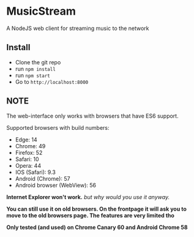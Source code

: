 # MusicStream
A NodeJS web client for streaming music to the network

## Install
- Clone the git repo
- run `npm install`
- run `npm start`
- Go to `http://localhost:8000`

## NOTE
The web-interface only works with browsers that have ES6 support.

Supported browsers with build numbers:
- Edge: 14
- Chrome: 49
- Firefox: 52
- Safari: 10
- Opera: 44
- IOS (Safari): 9.3
- Android (Chrome): 57
- Android browser (WebView): 56

**Internet Explorer won't work.** *but why would you use it anyway.*

**You can still use it on old browsers. On the frontpage it will ask you to move to the old browsers page. The features are very limited tho**

**Only tested (and used) on Chrome Canary 60 and Android Chrome 58**
